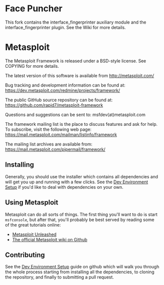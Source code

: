 Face Puncher
==
This fork contains the interface_fingerprinter auxiliary module and the interface_fingerprinter plugin. See the Wiki for more details.


Metasploit
==
The Metasploit Framework is released under a BSD-style license. See
COPYING for more details.

The latest version of this software is available from http://metasploit.com/

Bug tracking and development information can be found at:
 https://dev.metasploit.com/redmine/projects/framework/

The public GitHub source repository can be found at:
 https://github.com/rapid7/metasploit-framework

Questions and suggestions can be sent to:
 msfdev(at)metasploit.com

The framework mailing list is the place to discuss features and ask for help.
To subscribe, visit the following web page:
 https://mail.metasploit.com/mailman/listinfo/framework

The mailing list archives are available from:
 https://mail.metasploit.com/pipermail/framework/

Installing
--
Generally, you should use the installer which contains all dependencies
and will get you up and running with a few clicks. See the [Dev
Environment Setup][wiki-devenv] if you'd like to deal with dependencies
on your own.

Using Metasploit
--
Metasploit can do all sorts of things. The first thing you'll want to do
is start `msfconsole`, but after that, you'll probably be best served by
reading some of the great tutorials online:

  * [Metasploit Unleashed][unleashed]
  * [The official Metasploit wiki on Github][wiki-start]

Contributing
--
See the [Dev Environment Setup][wiki-devenv] guide on github which will
walk you through the whole process starting from installing all the
dependencies, to cloning the repository, and finally to submitting a
pull request.


[wiki-devenv]: https://github.com/rapid7/metasploit-framework/wiki/Metasploit-Development-Environment "Metasploit Development Environment Setup"
[wiki-start]: https://github.com/rapid7/metasploit-framework/wiki/ "Metasploit Wiki"
[wiki-usage]: https://github.com/rapid7/metasploit-framework/wiki/Using-Metasploit "Using Metasploit"
[unleashed]: http://www.offensive-security.com/metasploit-unleashed/ "Metasploit Unleashed"


